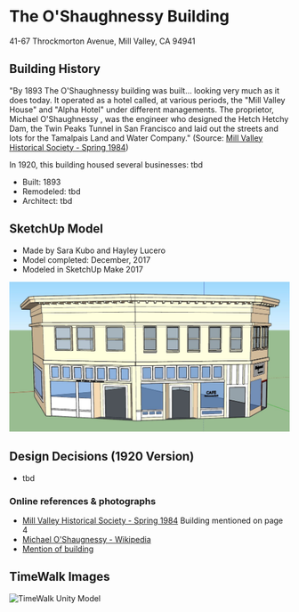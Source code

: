 # The O'Shaughnessy Building
41-67 Throckmorton Avenue, Mill Valley, CA 94941

## Building History
"By 1893 The O'Shaughnessy building was built... looking very much as it does today. It operated as a hotel called, at various periods, the "Mill Valley House" and "Alpha Hotel" under different managements. The proprietor, Michael O'Shaughnessy , was the engineer who designed the Hetch Hetchy Dam, the Twin Peaks Tunnel in San Francisco and laid out the streets and lots for the Tamalpais Land and Water Company." (Source: [Mill Valley Historical Society - Spring 1984](http://www.millvalleylibrary.net/historyroom/collections/archive/files/mvhs1984spring-reduce_910d348bce.pdf))

In 1920, this building housed several businesses: tbd

- Built: 1893
- Remodeled: tbd
- Architect: tbd


## SketchUp Model

- Made by Sara Kubo and Hayley Lucero
- Model completed: December, 2017
- Modeled in SketchUp Make 2017

![SketchUp Make 2017 model screenshot](oshaugnhessy-1920.jpg)

## Design Decisions (1920 Version)
- tbd


### Online references & photographs
- [Mill Valley Historical Society - Spring 1984](http://www.millvalleylibrary.net/historyroom/collections/archive/files/mvhs1984spring-reduce_910d348bce.pdf) Building mentioned on page 4
- [Michael O'Shaugnessy - Wikipedia](https://en.wikipedia.org/wiki/Michael_O%27Shaughnessy)
- [Mention of building](https://www.enjoymillvalley.com/-blog/renovation-of-tyler-florence-shop-building-reveals-billboard-sized-sign-of-former-purity-grocery-store)


## TimeWalk Images
![TimeWalk Unity Model](tbd)
